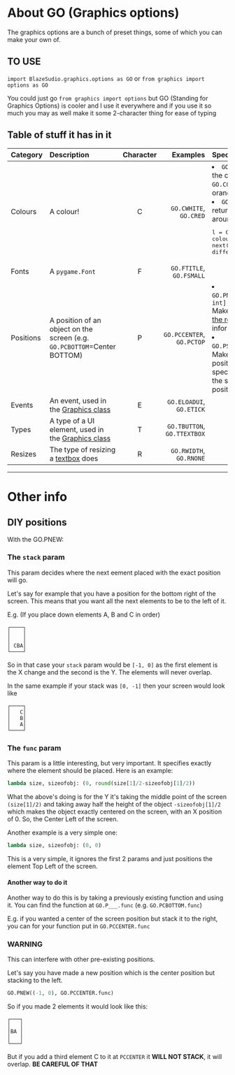 # About GO (Graphics options)

The graphics options are a bunch of preset things, some of which you can make your own of.

## TO USE

`import BlazeSudio.graphics.options as GO` or `from graphics import options as GO`

You could just go `from graphics import options` but GO (Standing for Graphics Options) is cooler and I use it everywhere and if you use it so much you may as well make it some 2-character thing for ease of typing

## Table of stuff it has in it

| Category | Description | Character | Examples | Special uses |
|:---|:---|:---:|---:|:---|
| Colours | A colour! | C | `GO.CWHITE`, `GO.CRED` | <li>`GO.CNEW(name:str)` gets the colour name (e.g. `GO.CORANGE` will get an orange colour)</li><li>`GO.CRAINBOW()` will return a thing you can loop around colours by calling <pre>l = GO.CRAINBOW()<br>colour = next(l)<br>different_colour = next(l)</pre></li> |
| Fonts | A `pygame.Font` | F | `GO.FTITLE`, `GO.FSMALL` | |
| Positions| A position of an object on the screen (e.g. `GO.PCBOTTOM`=Center BOTTOM) | P | `GO.PCCENTER`, `GO.PCTOP` | <li>`GO.PNEW(stack:list[int, int], func:function)` Makes a new position. See [the reference](#diy-positions) for information on this.</li><li>`GO.PSTATIC(x:int,y:int)` Makes a new static position wherever you specify that you can use the same as the other positions.</li> |
| Events | An event, used in the [Graphics class](README.md) | E | `GO.ELOADUI`, `GO.ETICK` | |
| Types | A type of a UI element, used in the [Graphics class](README.md) | T | `GO.TBUTTON`, `GO.TTEXTBOX` | |
| Resizes | The type of resizing a [textbox](README.md) does | R | `GO.RWIDTH`, `GO.RNONE` | |

***

# Other info

## DIY positions
With the GO.PNEW:

### The `stack` param
This param decides where the next eement placed with the exact position will go.

Let's say for example that you have a position for the bottom right of the screen. This means that you want all the next elements to be to the left of it.

E.g. (If you place down elements A, B and C in order)

```
┌────┐
│    │
│    │
│ CBA│
└────┘
```

So in that case your `stack` param would be `[-1, 0]` as the first element is the X change and the second is the Y. The elements will never overlap.

In the same example if your stack was `[0, -1]` then your screen would look like
```
┌────┐
│   C│
│   B│
│   A│
└────┘
```

### The `func` param
This param is a little interesting, but very important. It specifies exactly where the element should be placed. Here is an example:
```py
lambda size, sizeofobj: (0, round(size[1]/2-sizeofobj[1]/2))
```
What the above's doing is for the Y it's taking the middle point of the screen `(size[1]/2)` and taking away half the height of the object `-sizeofobj[1]/2` which makes the object exactly centered on the screen, with an X position of 0. So, the Center Left of the screen.

Another example is a very simple one:
```py
lambda size, sizeofobj: (0, 0)
```
This is a very simple, it ignores the first 2 params and just positions the element Top Left of the screen.

#### Another way to do it
Another way to do this is by taking a previously existing function and using it. You can find the function at `GO.P___.func` (e.g. `GO.PCBOTTOM.func`)

E.g. if you wanted a center of the screen position but stack it to the right, you can for your function put in `GO.PCCENTER.func`

### WARNING
This can interfere with other pre-existing positions.

Let's say you have made a new position which is the center position but stacking to the left.
```py
GO.PNEW((-1, 0), GO.PCCENTER.func)
```
So if you made 2 elements it would look like this:
```
┌───┐
│   │
│BA │
│   │
└───┘
```
But if you add a third element C to it at `PCCENTER` it **WILL NOT STACK**, it will overlap.
**BE CAREFUL OF THAT**
